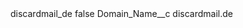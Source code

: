 <?xml version="1.0" encoding="UTF-8"?>
<CustomMetadata xmlns="http://soap.sforce.com/2006/04/metadata" xmlns:xsi="http://www.w3.org/2001/XMLSchema-instance" xmlns:xsd="http://www.w3.org/2001/XMLSchema">
    <label>discardmail_de</label>
    <protected>false</protected>
    <values>
        <field>Domain_Name__c</field>
        <value xsi:type="xsd:string">discardmail.de</value>
    </values>
</CustomMetadata>
